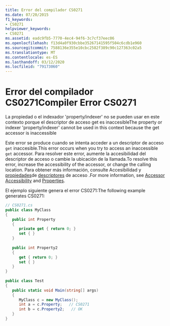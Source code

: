 ```yaml
---
title: Error del compilador CS0271
ms.date: 07/20/2015
f1_keywords:
- CS0271
helpviewer_keywords:
- CS0271
ms.assetid: eadc9fb5-7770-4ec4-94f6-3c7cf37eec06
ms.openlocfilehash: f13d4a0f930cbbe35267141595f504c6cdb1e960
ms.sourcegitcommit: 7588136e355e10cbc2582f389c90c127363c02a5
ms.translationtype: MT
ms.contentlocale: es-ES
ms.lasthandoff: 03/12/2020
ms.locfileid: "79173060"
---
```

# <a name="compiler-error-cs0271"></a><span data-ttu-id="9065d-102">Error del compilador CS0271</span><span class="sxs-lookup"><span data-stu-id="9065d-102">Compiler Error CS0271</span></span>
<span data-ttu-id="9065d-103">La propiedad o el indexador 'property/indexer' no se pueden usar en este contexto porque el descriptor de acceso get es inaccesible</span><span class="sxs-lookup"><span data-stu-id="9065d-103">The property or indexer 'property/indexer' cannot be used in this context because the get accessor is inaccessible</span></span>  
  
 <span data-ttu-id="9065d-104">Este error se produce cuando se intenta acceder a un descriptor de acceso `get` inaccesible.</span><span class="sxs-lookup"><span data-stu-id="9065d-104">This error occurs when you try to access an inaccessible `get` accessor.</span></span> <span data-ttu-id="9065d-105">Para resolver este error, aumente la accesibilidad del descriptor de acceso o cambie la ubicación de la llamada.</span><span class="sxs-lookup"><span data-stu-id="9065d-105">To resolve this error, increase the accessibility of the accessor, or change the calling location.</span></span> <span data-ttu-id="9065d-106">Para obtener más información, consulte Accesibilidad y [propiedades](../programming-guide/classes-and-structs/properties.md)de [descriptores](../programming-guide/classes-and-structs/restricting-accessor-accessibility.md) de acceso .</span><span class="sxs-lookup"><span data-stu-id="9065d-106">For more information, see [Accessor Accessibility](../programming-guide/classes-and-structs/restricting-accessor-accessibility.md) and [Properties](../programming-guide/classes-and-structs/properties.md).</span></span>  
  
 <span data-ttu-id="9065d-107">El ejemplo siguiente genera el error CS0271:</span><span class="sxs-lookup"><span data-stu-id="9065d-107">The following example generates CS0271:</span></span>  
  
```csharp  
// CS0271.cs  
public class MyClass  
{  
   public int Property  
   {  
      private get { return 0; }  
      set { }  
   }  
  
   public int Property2  
   {  
      get { return 0; }  
      set { }  
   }  
}  
  
public class Test  
{  
   public static void Main(string[] args)
   {  
      MyClass c = new MyClass();  
      int a = c.Property;   // CS0271  
      int b = c.Property2;   // OK  
   }  
}  
```
